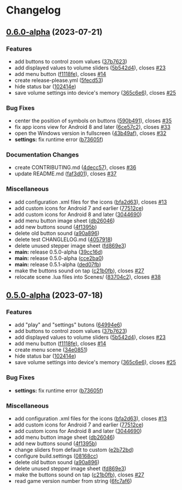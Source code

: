 # Changelog


## [0.6.0-alpha](https://github.com/Volnikan/Bacteriomatics/compare/v0.5.1-alpha...v0.6.0-alpha) (2023-07-21)


### Features

* add buttons to control zoom values ([37b7623](https://github.com/Volnikan/Bacteriomatics/commit/37b7623040a363c9af186e86f42c61306e5359f9))
* add displayed values to volume sliders ([5b542d4](https://github.com/Volnikan/Bacteriomatics/commit/5b542d4e3e0b6e9bd11add095058572b1f058555)), closes [#23](https://github.com/Volnikan/Bacteriomatics/issues/23)
* add menu button ([f1118fe](https://github.com/Volnikan/Bacteriomatics/commit/f1118fedfad191607b3b48437c072c52c05e9183)), closes [#14](https://github.com/Volnikan/Bacteriomatics/issues/14)
* create release-please.yml ([5fecd53](https://github.com/Volnikan/Bacteriomatics/commit/5fecd53446f98dff34f64b5b4ea7e799e1a5164b))
* hide status bar ([102414e](https://github.com/Volnikan/Bacteriomatics/commit/102414e926785f3d099af6b0db1a9ff142c52ee0))
* save volume settings into device's memory ([365c6e6](https://github.com/Volnikan/Bacteriomatics/commit/365c6e6bb46bec902f7cb232697c3bbfab3161a1)), closes [#25](https://github.com/Volnikan/Bacteriomatics/issues/25)


### Bug Fixes

* center the position of symbols on buttons ([590b491](https://github.com/Volnikan/Bacteriomatics/commit/590b491fc48225f1588319393b8fabdafe1f45ba)), closes [#35](https://github.com/Volnikan/Bacteriomatics/issues/35)
* fix app icons view for Android 8 and later ([6ce57c2](https://github.com/Volnikan/Bacteriomatics/commit/6ce57c2c46084e45683cecbcaba759b4f35ddbaf)), closes [#33](https://github.com/Volnikan/Bacteriomatics/issues/33)
* open the Windows version in fullscreen ([43b49af](https://github.com/Volnikan/Bacteriomatics/commit/43b49af240e0909005be95cb70859ca3a6af6f64)), closes [#32](https://github.com/Volnikan/Bacteriomatics/issues/32)
* **settings:** fix runtime error ([b73605f](https://github.com/Volnikan/Bacteriomatics/commit/b73605ff775086b9ca610323f42803505c8f4ded))


### Documentation Changes

* create CONTRIBUTING.md ([4decc57](https://github.com/Volnikan/Bacteriomatics/commit/4decc573dea16beed169f07c01d0e809ef6627b6)), closes [#36](https://github.com/Volnikan/Bacteriomatics/issues/36)
* update README.md ([faf3d01](https://github.com/Volnikan/Bacteriomatics/commit/faf3d01f8784430f6c6f47f89332e986377ef8a0)), closes [#37](https://github.com/Volnikan/Bacteriomatics/issues/37)


### Miscellaneous

* add configuration .xml files for the icons ([bfa2d63](https://github.com/Volnikan/Bacteriomatics/commit/bfa2d6303ad4332d95093ad2fbea92f4370d4e1b)), closes [#13](https://github.com/Volnikan/Bacteriomatics/issues/13)
* add custom icons for Android 7 and earlier ([77512ce](https://github.com/Volnikan/Bacteriomatics/commit/77512ce01f55eae2590eca5326905e80cbc3a55d))
* add custom icons for Android 8 and later ([3044690](https://github.com/Volnikan/Bacteriomatics/commit/3044690fec9d47f29dbc58447997e992ead22aaf))
* add menu button image sheet ([db26046](https://github.com/Volnikan/Bacteriomatics/commit/db26046c08e5147bb94209ded32ccaeeed92509d))
* add new buttons sound ([4f1395b](https://github.com/Volnikan/Bacteriomatics/commit/4f1395b617143daf0b2f431d97141b0db082ba09))
* delete old button sound ([a90a896](https://github.com/Volnikan/Bacteriomatics/commit/a90a8964ab7e04669117e6de062ef7ed594dbe3b))
* delete test CHANGLELOG.md ([4057918](https://github.com/Volnikan/Bacteriomatics/commit/4057918c2ad91ae1eaf6268c3844767747ef7c0b))
* delete unused stepper image sheet ([fd869e3](https://github.com/Volnikan/Bacteriomatics/commit/fd869e3e95baf7d8ec72979ff13d93d22ef042d9))
* **main:** release 0.5.0-alpha ([39cc16d](https://github.com/Volnikan/Bacteriomatics/commit/39cc16df659925d0f31730f4be01a9ed2d4e6e1a))
* **main:** release 0.5.0-alpha ([cce2ba0](https://github.com/Volnikan/Bacteriomatics/commit/cce2ba04f93d71d2eab67a4a0d28145788c7e836))
* **main:** release 0.5.1-alpha ([ded07fb](https://github.com/Volnikan/Bacteriomatics/commit/ded07fb955d133db2a4d15ed33c3569351a1fe73))
* make the buttons sound on tap ([c21b0fb](https://github.com/Volnikan/Bacteriomatics/commit/c21b0fbae247632fa0f3c1f09a4bef8e0b7c59f6)), closes [#27](https://github.com/Volnikan/Bacteriomatics/issues/27)
* relocate scene .lua files into Scenes/ ([83704c2](https://github.com/Volnikan/Bacteriomatics/commit/83704c2547eb81385d196d1d9289f64d54b878e8)), closes [#38](https://github.com/Volnikan/Bacteriomatics/issues/38)

## [0.5.0-alpha](https://github.com/Volnikan/Bacteriomatics/compare/v0.4.1-alpha...v0.5.0-alpha) (2023-07-18)


### Features

* add "play" and "settings" butons ([64994e6](https://github.com/Volnikan/Bacteriomatics/pull/7/commits/64994e67497de724c0a55c245b24b4faae706a4a))
* add buttons to control zoom values ([37b7623](https://github.com/Volnikan/Bacteriomatics/commit/37b7623040a363c9af186e86f42c61306e5359f9))
* add displayed values to volume sliders ([5b542d4](https://github.com/Volnikan/Bacteriomatics/commit/5b542d4e3e0b6e9bd11add095058572b1f058555)), closes [#23](https://github.com/Volnikan/Bacteriomatics/issues/23)
* add menu button ([f1118fe](https://github.com/Volnikan/Bacteriomatics/commit/f1118fedfad191607b3b48437c072c52c05e9183)), closes [#14](https://github.com/Volnikan/Bacteriomatics/issues/14)
* create menu scene ([34e0851](https://github.com/Volnikan/Bacteriomatics/pull/7/commits/34e0851eec147a9214fe90a624696c67b9830a9a))
* hide status bar ([102414e](https://github.com/Volnikan/Bacteriomatics/commit/102414e926785f3d099af6b0db1a9ff142c52ee0))
* save volume settings into device's memory ([365c6e6](https://github.com/Volnikan/Bacteriomatics/commit/365c6e6bb46bec902f7cb232697c3bbfab3161a1)), closes [#25](https://github.com/Volnikan/Bacteriomatics/issues/25)

### Bug Fixes

* **settings:** fix runtime error ([b73605f](https://github.com/Volnikan/Bacteriomatics/commit/b73605ff775086b9ca610323f42803505c8f4ded))

### Miscellaneous

* add configuration .xml files for the icons ([bfa2d63](https://github.com/Volnikan/Bacteriomatics/commit/bfa2d6303ad4332d95093ad2fbea92f4370d4e1b)), closes [#13](https://github.com/Volnikan/Bacteriomatics/issues/13)
* add custom icons for Android 7 and earlier ([77512ce](https://github.com/Volnikan/Bacteriomatics/commit/77512ce01f55eae2590eca5326905e80cbc3a55d))
* add custom icons for Android 8 and later ([3044690](https://github.com/Volnikan/Bacteriomatics/commit/3044690fec9d47f29dbc58447997e992ead22aaf))
* add menu button image sheet ([db26046](https://github.com/Volnikan/Bacteriomatics/commit/db26046c08e5147bb94209ded32ccaeeed92509d))
* add new buttons sound ([4f1395b](https://github.com/Volnikan/Bacteriomatics/commit/4f1395b617143daf0b2f431d97141b0db082ba09))
* change sliders from default to custom ([e2b72bd](https://github.com/Volnikan/Bacteriomatics/pull/11/commits/e2b72bd4234f98ca9a1734eb3f60aa0fac56ebf9))
* configure build.settings ([08168cc](https://github.com/Volnikan/Bacteriomatics/pull/7/commits/08168cc3dace962f00b7834a52d52fd6715e5121))
* delete old button sound ([a90a896](https://github.com/Volnikan/Bacteriomatics/commit/a90a8964ab7e04669117e6de062ef7ed594dbe3b))
* delete unused stepper image sheet ([fd869e3](https://github.com/Volnikan/Bacteriomatics/commit/fd869e3e95baf7d8ec72979ff13d93d22ef042d9))
* make the buttons sound on tap ([c21b0fb](https://github.com/Volnikan/Bacteriomatics/commit/c21b0fbae247632fa0f3c1f09a4bef8e0b7c59f6)), closes [#27](https://github.com/Volnikan/Bacteriomatics/issues/27)
* read game version number from string ([6fc7af6](https://github.com/Volnikan/Bacteriomatics/pull/10/commits/6fc7af60249d0f54ad15b3db644a3c5441c4e037))
